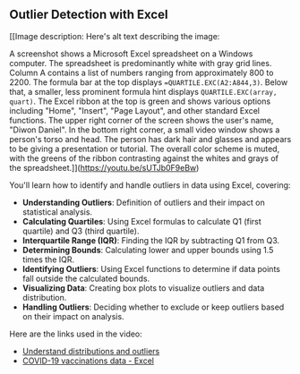 ## Outlier Detection with Excel

[[Image description: Here's alt text describing the image:

A screenshot shows a Microsoft Excel spreadsheet on a Windows computer.  The spreadsheet is predominantly white with gray grid lines.  Column A contains a list of numbers ranging from approximately 800 to 2200.  The formula bar at the top displays `=QUARTILE.EXC(A2:A844,3)`.  Below that, a smaller, less prominent formula hint displays `QUARTILE.EXC(array, quart)`. The Excel ribbon at the top is green and shows various options including "Home", "Insert", "Page Layout", and other standard Excel functions. The upper right corner of the screen shows the user's name, "Diwon Daniel".  In the bottom right corner, a small video window shows a person's torso and head. The person has dark hair and glasses and appears to be giving a presentation or tutorial. The overall color scheme is muted, with the greens of the ribbon contrasting against the whites and grays of the spreadsheet.]](https://youtu.be/sUTJb0F9eBw)

You'll learn how to identify and handle outliers in data using Excel, covering:

- **Understanding Outliers**: Definition of outliers and their impact on statistical analysis.
- **Calculating Quartiles**: Using Excel formulas to calculate Q1 (first quartile) and Q3 (third quartile).
- **Interquartile Range (IQR)**: Finding the IQR by subtracting Q1 from Q3.
- **Determining Bounds**: Calculating lower and upper bounds using 1.5 times the IQR.
- **Identifying Outliers**: Using Excel functions to determine if data points fall outside the calculated bounds.
- **Visualizing Data**: Creating box plots to visualize outliers and data distribution.
- **Handling Outliers**: Deciding whether to exclude or keep outliers based on their impact on analysis.

Here are the links used in the video:

- [Understand distributions and outliers](https://www.khanacademy.org/math/ap-statistics/quantitative-data-ap/xfb5d8e68:describing-distribution-quant/v/classifying-distributions)
- [COVID-19 vaccinations data - Excel](https://docs.google.com/spreadsheets/d/1_vQF2i5ubKmHQMBqoTwsu6AlevWsQtTD/view#gid=790744269)
